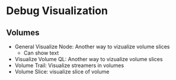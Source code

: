 # Debug Visualization

## Volumes

- General Visualize Node: Another way to vizualize volume slices
  - Can show text
- Visualize Volume QL: Another way to vizualize volume slices
- Volume Trail: Visualize streamers in volumes
- Volume Slice: visualize slice of volume
